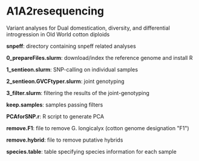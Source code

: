 # A1A2resequencing
Variant analyses for Dual domestication, diversity, and differential introgression in Old World cotton diploids 

**snpeff**: directory containing snpeff related analyses

**0_prepareFiles.slurm**: download/index the reference genome and install R

**1_sentieon.slurm**: SNP-calling on individual samples

**2_sentieon.GVCFtyper.slurm**: joint genotyping

**3_filter.slurm**: filtering the results of the joint-genotyping 

**keep.samples**: samples passing filters

**PCAforSNP.r**: R script to generate PCA

**remove.F1**: file to remove G. longicalyx (cotton genome designation "F1")

**remove.hybrid**: file to remove putative hybrids

**species.table**: table specifying species information for each sample
